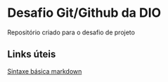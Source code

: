 # Desafio Git/Github da DIO
Repositório criado para o desafio de projeto

## Links úteis
[Sintaxe básica markdown](https://www.markdownguide.org/)
